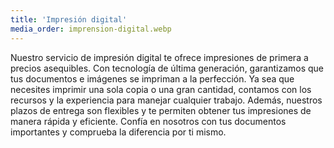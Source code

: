 ```yaml
---
title: 'Impresión digital'
media_order: imprension-digital.webp
---
```


Nuestro servicio de impresión digital te ofrece impresiones de primera a precios asequibles. Con tecnología de última generación, garantizamos que tus documentos e imágenes se impriman a la perfección. Ya sea que necesites imprimir una sola copia o una gran cantidad, contamos con los recursos y la experiencia para manejar cualquier trabajo. Además, nuestros plazos de entrega son flexibles y te permiten obtener tus impresiones de manera rápida y eficiente. Confía en nosotros con tus documentos importantes y comprueba la diferencia por ti mismo.
